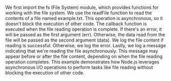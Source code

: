 We first import the fs (File System) module, which provides functions for working with the file system.
We use the readFile function to read the contents of a file named example.txt. This operation is asynchronous, so it doesn't block the execution of other code.
The callback function is executed when the file reading operation is complete. If there's an error, it will be passed as the first argument (err). Otherwise, the data read from the file will be passed as the second argument (data).
We log the file content if reading is successful. Otherwise, we log the error.
Lastly, we log a message indicating that we're reading the file asynchronously. This message may appear before or after the file content, depending on when the file reading operation completes.
This example demonstrates how Node.js leverages asynchronous I/O operations to perform tasks like file reading without blocking the execution of other code.
